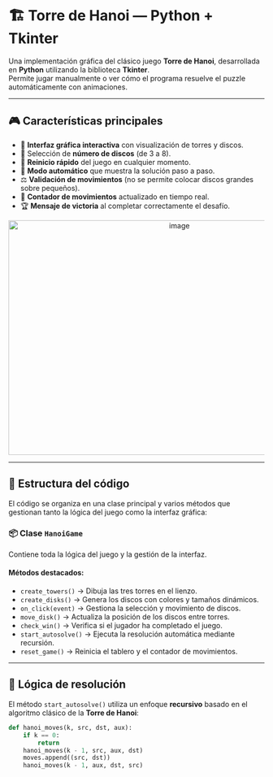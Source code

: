 # 🏗️ Torre de Hanoi — Python + Tkinter

Una implementación gráfica del clásico juego **Torre de Hanoi**, desarrollada en **Python** utilizando la biblioteca **Tkinter**.  
Permite jugar manualmente o ver cómo el programa resuelve el puzzle automáticamente con animaciones.

---

## 🎮 Características principales

- 🎯 **Interfaz gráfica interactiva** con visualización de torres y discos.  
- 🔢 Selección de **número de discos** (de 3 a 8).  
- 🔁 **Reinicio rápido** del juego en cualquier momento.  
- 🧠 **Modo automático** que muestra la solución paso a paso.  
- ⚖️ **Validación de movimientos** (no se permite colocar discos grandes sobre pequeños).  
- 🧾 **Contador de movimientos** actualizado en tiempo real.  
- 🏆 **Mensaje de victoria** al completar correctamente el desafío.

<center>
    <img width="657" height="462" alt="image" src="https://github.com/user-attachments/assets/5f34a68e-b654-4562-8bfb-28ffb3e20365" />
</center>

---

## 🧩 Estructura del código

El código se organiza en una clase principal y varios métodos que gestionan tanto la lógica del juego como la interfaz gráfica:

### 📦 Clase `HanoiGame`
Contiene toda la lógica del juego y la gestión de la interfaz.

#### Métodos destacados:
- `create_towers()` → Dibuja las tres torres en el lienzo.  
- `create_disks()` → Genera los discos con colores y tamaños dinámicos.  
- `on_click(event)` → Gestiona la selección y movimiento de discos.  
- `move_disk()` → Actualiza la posición de los discos entre torres.  
- `check_win()` → Verifica si el jugador ha completado el juego.  
- `start_autosolve()` → Ejecuta la resolución automática mediante recursión.  
- `reset_game()` → Reinicia el tablero y el contador de movimientos.

---

## 🧠 Lógica de resolución

El método `start_autosolve()` utiliza un enfoque **recursivo** basado en el algoritmo clásico de la **Torre de Hanoi**:

```python
def hanoi_moves(k, src, dst, aux):
    if k == 0:
        return
    hanoi_moves(k - 1, src, aux, dst)
    moves.append((src, dst))
    hanoi_moves(k - 1, aux, dst, src)

